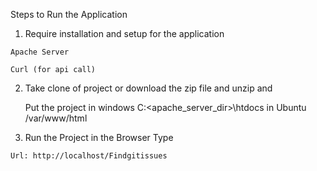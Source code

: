 Steps to Run the Application

   1. Require installation and setup for the application

    Apache Server
    
    Curl (for api call)

   2. Take clone of project or download the zip file and unzip and
      
      Put the project in windows C:\<apache_server_dir>\htdocs
                      in Ubuntu   /var/www/html

   3. Run the Project in the Browser Type

    Url: http://localhost/Findgitissues
